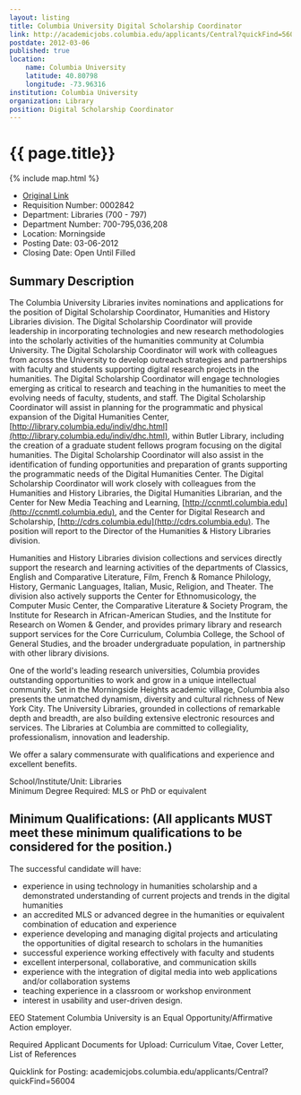 ```yaml
---
layout: listing
title: Columbia University Digital Scholarship Coordinator
link: http://academicjobs.columbia.edu/applicants/Central?quickFind=56004
postdate: 2012-03-06
published: true
location:
    name: Columbia University
    latitude: 40.80798
    longitude: -73.96316
institution: Columbia University
organization: Library
position: Digital Scholarship Coordinator
---
```


# {{ page.title}}

{% include map.html %}



*  [Original Link](http://academicjobs.columbia.edu/applicants/Central?quickFind=56004)
* Requisition Number: 0002842
* Department: Libraries (700 - 797)
* Department Number: 700-795,036,208
* Location: Morningside
* Posting Date: 03-06-2012  
* Closing Date: Open Until Filled

## Summary Description
The Columbia University Libraries invites nominations and applications for the position of Digital Scholarship Coordinator, Humanities and History Libraries division. The Digital Scholarship Coordinator will provide leadership in incorporating technologies and new research methodologies into the scholarly activities of the humanities community at Columbia University. The Digital Scholarship Coordinator will work with colleagues from across the University to develop outreach strategies and partnerships with faculty and students supporting digital research projects in the humanities. The Digital Scholarship Coordinator will engage technologies emerging as critical to research and teaching in the humanities to meet the evolving needs of faculty, students, and staff. The Digital Scholarship Coordinator will assist in planning for the programmatic and physical expansion of the Digital Humanities Center, [http://library.columbia.edu/indiv/dhc.html](http://library.columbia.edu/indiv/dhc.html), within Butler Library, including the creation of a graduate student fellows program focusing on the digital humanities. The Digital Scholarship Coordinator will also assist in the identification of funding opportunities and preparation of grants supporting the programmatic needs of the Digital Humanities Center. The Digital Scholarship Coordinator will work closely with colleagues from the Humanities and History Libraries, the Digital Humanities Librarian, and the Center for New Media Teaching and Learning, [http://ccnmtl.columbia.edu](http://ccnmtl.columbia.edu), and the Center for Digital Research and Scholarship, [http://cdrs.columbia.edu](http://cdrs.columbia.edu). The position will report to the Director of the Humanities & History Libraries division. 

Humanities and History Libraries division collections and services directly support the research and learning activities of the departments of Classics, English and Comparative Literature, Film, French & Romance Philology, History, Germanic Languages, Italian, Music, Religion, and Theater. The division also actively supports the Center for Ethnomusicology, the Computer Music Center, the Comparative Literature & Society Program, the Institute for Research in African-American Studies, and the Institute for Research on Women & Gender, and provides primary library and research support services for the Core Curriculum, Columbia College, the School of General Studies, and the broader undergraduate population, in partnership with other library divisions. 

One of the world's leading research universities, Columbia provides outstanding opportunities to work and grow in a unique intellectual community. Set in the Morningside Heights academic village, Columbia also presents the unmatched dynamism, diversity and cultural richness of New York City. The University Libraries, grounded in collections of remarkable depth and breadth, are also building extensive electronic resources and services. The Libraries at Columbia are committed to collegiality, professionalism, innovation and leadership. 

We offer a salary commensurate with qualifications and experience and excellent benefits.  

School/Institute/Unit:	 Libraries  
Minimum Degree Required:	MLS or PhD or equivalent  

## Minimum Qualifications: (All applicants MUST meet these minimum qualifications to be considered for the position.)
The successful candidate will have: 
* experience in using technology in humanities scholarship and a demonstrated understanding of current projects and trends in the digital humanities 
* an accredited MLS or advanced degree in the humanities or equivalent combination of education and experience 
* experience developing and managing digital projects and articulating the opportunities of digital research to scholars in the humanities 
* successful experience working effectively with faculty and students 
* excellent interpersonal, collaborative, and communication skills 
* experience with the integration of digital media into web applications and/or collaboration systems 
* teaching experience in a classroom or workshop environment 
* interest in usability and user-driven design.  

EEO Statement	 Columbia University is an Equal Opportunity/Affirmative Action employer.  

Required Applicant Documents for Upload:	Curriculum Vitae, Cover Letter, List of References

Quicklink for Posting:	 academicjobs.columbia.edu/applicants/Central?quickFind=56004